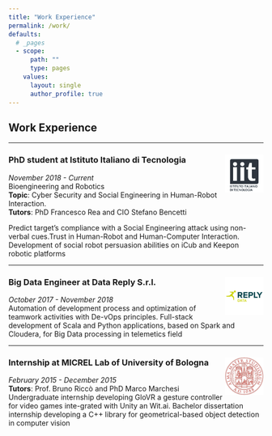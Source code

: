 ```yaml
---
title: "Work Experience"
permalink: /work/
defaults:
  # _pages
  - scope:
      path: ""
      type: pages
    values:
      layout: single
      author_profile: true
---
```


## Work Experience

---

### PhD student at Istituto Italiano di Tecnologia <img width="15%" style="float: right;" src="../images/rbcs.png">

*November 2018 - Current*<br>
Bioengineering and Robotics<br>
**Topic**: Cyber Security and Social Engineering in Human-Robot Interaction.<br>
**Tutors**: PhD Francesco Rea and CIO Stefano Bencetti

Predict target’s compliance with a Social Engineering attack using non-verbal cues.Trust in Human-Robot and Human-Computer Interaction. Development of social robot persuasion abilities on iCub and Keepon robotic platforms

---

### Big Data Engineer at Data Reply S.r.l. <img width="15%" style="float: right;" src="../images/data.png">

*October 2017 - November 2018*<br>
Automation of development process and optimization of teamwork activities with De-vOps principles. Full-stack development of Scala and Python applications, based on Spark and Cloudera, for Big Data processing in telemetics field

--- 

### Internship at MICREL Lab of University of Bologna <img width="15%" style="float: right;" src="../images/unibo.jpg">

*February 2015 - December 2015*<br>
**Tutors**: Prof. Bruno Riccò and PhD Marco Marchesi<br>
Undergraduate internship developing GloVR a gesture controller for video games inte-grated with Unity an Wit.ai. Bachelor dissertation internship developing a C++ library for geometrical-based object detection in computer vision